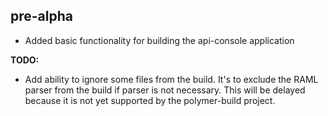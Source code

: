 <a name="0.0.1"></a>
## pre-alpha

* Added basic functionality for building the api-console application

**TODO:**
* Add ability to ignore some files from the build. It's to exclude the RAML parser from the build if parser is not necessary. This will be delayed because it is not yet supported by the polymer-build project. 
